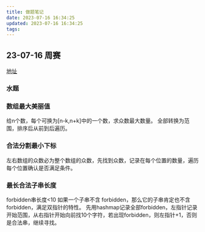 ```yaml
---
title: 做题笔记
date: 2023-07-16 16:34:25
updated: 2023-07-16 16:34:25
tags:
---
```


## 23-07-16 周赛

[地址](https://leetcode.cn/contest/weekly-contest-354/)

### 水题
### 数组最大美丽值
给n个数，每个可换为[n-k,n+k]中的一个数，求众数最大数量。
全部转换为范围，排序后从前到后遍历。

### 合法分割最小下标
左右数组的众数必为整个数组的众数，先找到众数，记录在每个位置的数量，遍历每个位置确认是否满足条件。

### 最长合法子串长度
forbidden串长度<10
如果一个子串不含 forbidden，那么它的子串肯定也不含 forbidden，满足双指针的特性。
先用hashmap记录全部forbidden，左指针记录开始范围，从右指针开始向前找10个字符，若出现forbidden，则左指针+1，否则是合法串，继续寻找。
